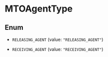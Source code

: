 
# MTOAgentType

## Enum


* `RELEASING_AGENT` (value: `"RELEASING_AGENT"`)

* `RECEIVING_AGENT` (value: `"RECEIVING_AGENT"`)



